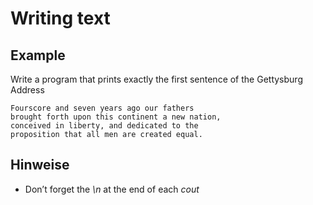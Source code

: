 Writing text
============

Example
-------

Write a program that prints exactly the first sentence of the Gettysburg
Address

~~~~~~~~~
Fourscore and seven years ago our fathers
brought forth upon this continent a new nation,
conceived in liberty, and dedicated to the
proposition that all men are created equal.
~~~~~~~~~

Hinweise
--------

-   Don’t forget the *\\n* at the end of each *cout*


